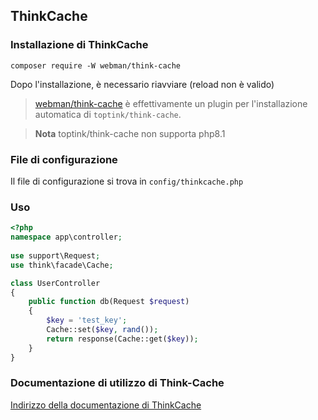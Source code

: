 ## ThinkCache

### Installazione di ThinkCache  
`composer require -W webman/think-cache`

Dopo l'installazione, è necessario riavviare (reload non è valido)


> [webman/think-cache](https://www.workerman.net/plugin/15) è effettivamente un plugin per l'installazione automatica di `toptink/think-cache`.

> **Nota**
> toptink/think-cache non supporta php8.1
  
### File di configurazione

Il file di configurazione si trova in `config/thinkcache.php`

### Uso

  ```php
  <?php
  namespace app\controller;
    
  use support\Request;
  use think\facade\Cache;
  
  class UserController
  {
      public function db(Request $request)
      {
          $key = 'test_key';
          Cache::set($key, rand());
          return response(Cache::get($key));
      }
  }
  ```
### Documentazione di utilizzo di Think-Cache

[Indirizzo della documentazione di ThinkCache](https://github.com/top-think/think-cache)
